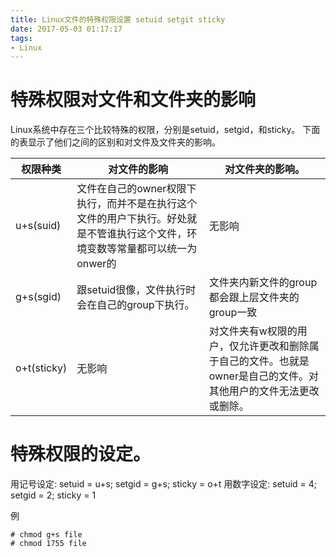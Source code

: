 ```yaml
---
title: Linux文件的特殊权限设置 setuid setgit sticky
date: 2017-05-03 01:17:17
tags:
- Linux
---
```


# 特殊权限对文件和文件夹的影响

Linux系统中存在三个比较特殊的权限，分别是setuid，setgid，和sticky。
下面的表显示了他们之间的区别和对文件及文件夹的影响。

权限种类      | 对文件的影响 | 对文件夹的影响。
--------------|------------------|-----------------
u+s(suid)     | 文件在自己的owner权限下执行，而并不是在执行这个文件的用户下执行。好处就是不管谁执行这个文件，环境变数等常量都可以统一为onwer的 | 无影响 
g+s(sgid)     | 跟setuid很像，文件执行时会在自己的group下执行。| 文件夹内新文件的group都会跟上层文件夹的group一致
o+t(sticky)   | 无影响         | 对文件夹有w权限的用户，仅允许更改和删除属于自己的文件。也就是owner是自己的文件。对其他用户的文件无法更改或删除。

<!-- more -->

# 特殊权限的设定。
用记号设定: setuid = u+s; setgid = g+s; sticky = o+t
用数字设定: setuid = 4;   setgid = 2;   sticky = 1

例
```
# chmod g+s file 
# chmod 1755 file
```
